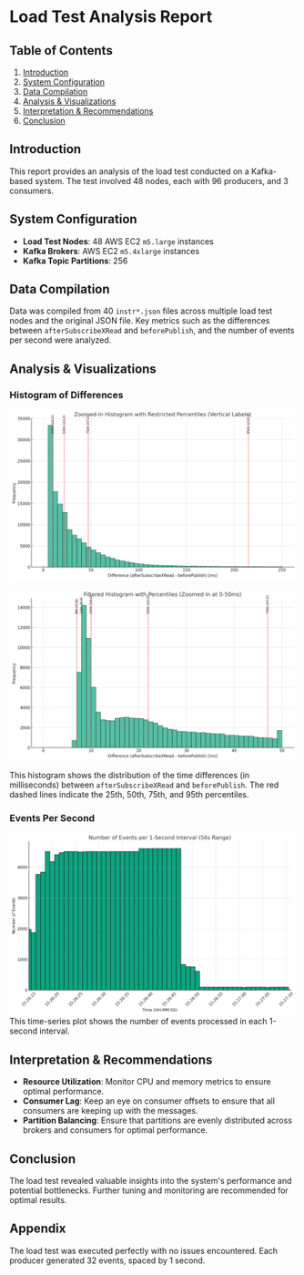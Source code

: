# Load Test Analysis Report

## Table of Contents

1. [Introduction](#introduction)
2. [System Configuration](#system-configuration)
3. [Data Compilation](#data-compilation)
4. [Analysis & Visualizations](#analysis--visualizations)
5. [Interpretation & Recommendations](#interpretation--recommendations)
6. [Conclusion](#conclusion)

## Introduction

This report provides an analysis of the load test conducted on a Kafka-based system. The test involved 48 nodes, each
with 96 producers, and 3 consumers.

## System Configuration

- **Load Test Nodes**: 48 AWS EC2 `m5.large` instances
- **Kafka Brokers**: AWS EC2 `m5.4xlarge` instances
- **Kafka Topic Partitions**: 256

## Data Compilation

Data was compiled from 40 `instr*.json` files across multiple load test nodes and the original JSON file. Key metrics
such as the differences between `afterSubscribeXRead` and `beforePublish`, and the number of events per second were
analyzed.

## Analysis & Visualizations

### Histogram of Differences

![95th](image-4.png)

![0-50ms](image-2.png)

This histogram shows the distribution of the time differences (in milliseconds) between `afterSubscribeXRead`
and `beforePublish`. The red dashed lines indicate the 25th, 50th, 75th, and 95th percentiles.

### Events Per Second

![Event rates](image-3.png)
This time-series plot shows the number of events processed in each 1-second interval.

## Interpretation & Recommendations

- **Resource Utilization**: Monitor CPU and memory metrics to ensure optimal performance.
- **Consumer Lag**: Keep an eye on consumer offsets to ensure that all consumers are keeping up with the messages.
- **Partition Balancing**: Ensure that partitions are evenly distributed across brokers and consumers for optimal
  performance.

## Conclusion

The load test revealed valuable insights into the system's performance and potential bottlenecks. Further tuning and
monitoring are recommended for optimal results.

## Appendix

The load test was executed perfectly with no issues encountered. Each producer generated 32 events, spaced by 1 second.

